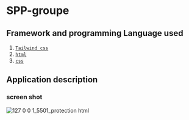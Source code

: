   
# SPP-groupe
  
  

  
## Framework and programming Language used  
1. [`Tailwind css`](https://tailwindcss.com) 
2.  [`html`](https://html.com)
3. [ `css` ](https://www.w3schools.com/css/)
## Application description  
### screen shot  
![127 0 0 1_5501_protection html](https://github.com/MerabetAbdelkarim/spp-groupe/assets/95025226/ce2bc47d-da80-45fb-95b8-939c5d4d7bd8)
